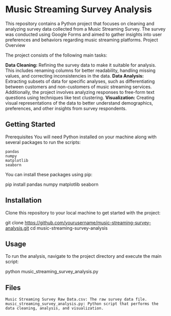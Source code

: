 # **Music Streaming Survey Analysis**

This repository contains a Python project that focuses on cleaning and analyzing survey data collected from a Music Streaming Survey. The survey was conducted using Google Forms and aimed to gather insights into user preferences and behaviors regarding music streaming platforms.
Project Overview

The project consists of the following main tasks:

**Data Cleaning:** Refining the survey data to make it suitable for analysis. This includes renaming columns for better readability, handling missing values, and correcting inconsistencies in the data.
**Data Analysis:** Extracting subsets of data for specific analyses, such as differentiating between customers and non-customers of music streaming services. Additionally, the project involves analyzing responses to free-form text questions using techniques like text clustering.
**Visualization:** Creating visual representations of the data to better understand demographics, preferences, and other insights from survey respondents.

## **Getting Started**
Prerequisites
You will need Python installed on your machine along with several packages to run the scripts:

    pandas
    numpy
    matplotlib
    seaborn

You can install these packages using pip:

  pip install pandas numpy matplotlib seaborn

## **Installation**

Clone this repository to your local machine to get started with the project:

  git clone https://github.com/yourusername/music-streaming-survey-analysis.git
  cd music-streaming-survey-analysis

## **Usage**

To run the analysis, navigate to the project directory and execute the main script:

  python music_streaming_survey_analysis.py

## **Files**

    Music Streaming Survey Raw Data.csv: The raw survey data file.
    music_streaming_survey_analysis.py: Python script that performs the data cleaning, analysis, and visualization.
